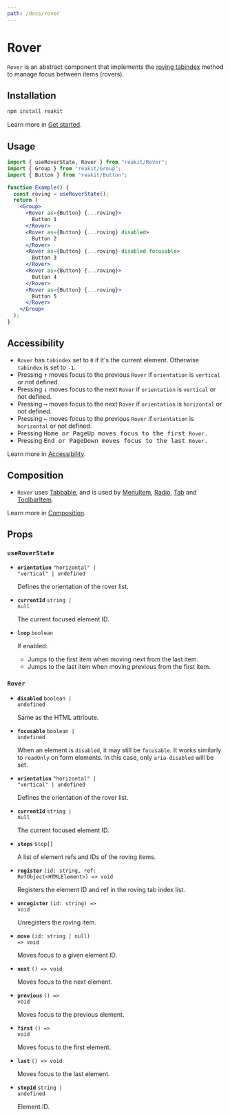 ```yaml
---
path: /docs/rover
---
```


# Rover

`Rover` is an abstract component that implements the [roving tabindex](https://www.w3.org/TR/wai-aria-practices-1.1/#kbd_roving_tabindex) method to manage focus between items (rovers).

## Installation

```sh
npm install reakit
```

Learn more in [Get started](/docs/get-started).

## Usage

```jsx
import { useRoverState, Rover } from "reakit/Rover";
import { Group } from "reakit/Group";
import { Button } from "reakit/Button";

function Example() {
  const roving = useRoverState();
  return (
    <Group>
      <Rover as={Button} {...roving}>
        Button 1
      </Rover>
      <Rover as={Button} {...roving} disabled>
        Button 2
      </Rover>
      <Rover as={Button} {...roving} disabled focusable>
        Button 3
      </Rover>
      <Rover as={Button} {...roving}>
        Button 4
      </Rover>
      <Rover as={Button} {...roving}>
        Button 5
      </Rover>
    </Group>
  );
}
```

## Accessibility

- `Rover` has `tabindex` set to `0` if it's the current element. Otherwise `tabindex` is set to `-1`.
- Pressing <kbd>↑</kbd> moves focus to the previous `Rover` if `orientation` is `vertical` or not defined.
- Pressing <kbd>↓</kbd> moves focus to the next `Rover` if `orientation` is `vertical` or not defined.
- Pressing <kbd>→</kbd> moves focus to the next `Rover` if `orientation` is `horizontal` or not defined.
- Pressing <kbd>←</kbd> moves focus to the previous `Rover` if `orientation` is `horizontal` or not defined.
- Pressing <kbd>Home<kbd> or <kbd>PageUp</kbd> moves focus to the first `Rover`.
- Pressing <kbd>End<kbd> or <kbd>PageDown</kbd> moves focus to the last `Rover`.

Learn more in [Accessibility](/docs/accessibility).

## Composition

- `Rover` uses [Tabbable](/docs/tabbable), and is used by [MenuItem](/docs/menu), [Radio](/docs/radio), [Tab](/docs/tab) and [ToolbarItem](/docs/toolbar).

Learn more in [Composition](/docs/composition#props-hooks).

## Props

<!-- Automatically generated -->

### `useRoverState`

- **`orientation`** 
  <code>&#34;horizontal&#34; | &#34;vertical&#34; | undefined</code>

  Defines the orientation of the rover list.  

- **`currentId`** 
  <code>string | null</code>

  The current focused element ID.  

- **`loop`** 
  <code>boolean</code>

  If enabled:
  - Jumps to the first item when moving next from the last item.
  - Jumps to the last item when moving previous from the first item.  

### `Rover`

- **`disabled`** 
  <code>boolean | undefined</code>

  Same as the HTML attribute.  

- **`focusable`** 
  <code>boolean | undefined</code>

  When an element is `disabled`, it may still be `focusable`. It works
similarly to `readOnly` on form elements. In this case, only
`aria-disabled` will be set.  

- **`orientation`** 
  <code>&#34;horizontal&#34; | &#34;vertical&#34; | undefined</code>

  Defines the orientation of the rover list.  

- **`currentId`** 
  <code>string | null</code>

  The current focused element ID.  

- **`stops`** 
  <code>Stop[]</code>

  A list of element refs and IDs of the roving items.  

- **`register`** 
  <code>(id: string, ref: RefObject&#60;HTMLElement&#62;) =&#62; void</code>

  Registers the element ID and ref in the roving tab index list.  

- **`unregister`** 
  <code>(id: string) =&#62; void</code>

  Unregisters the roving item.  

- **`move`** 
  <code>(id: string | null) =&#62; void</code>

  Moves focus to a given element ID.  

- **`next`** 
  <code>() =&#62; void</code>

  Moves focus to the next element.  

- **`previous`** 
  <code>() =&#62; void</code>

  Moves focus to the previous element.  

- **`first`** 
  <code>() =&#62; void</code>

  Moves focus to the first element.  

- **`last`** 
  <code>() =&#62; void</code>

  Moves focus to the last element.  

- **`stopId`** 
  <code>string | undefined</code>

  Element ID.  
